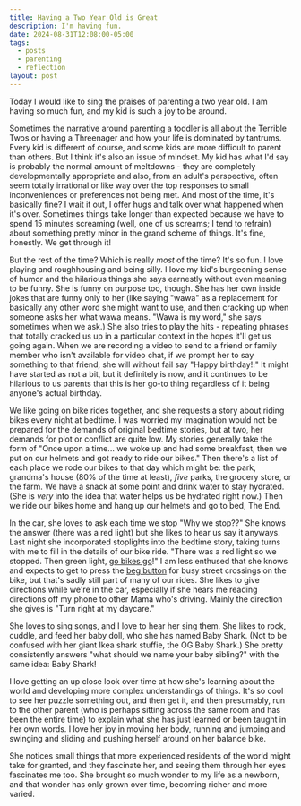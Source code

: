 ```yaml
---
title: Having a Two Year Old is Great
description: I'm having fun.
date: 2024-08-31T12:08:00-05:00
tags:
  - posts
  - parenting
  - reflection
layout: post
---
```

Today I would like to sing the praises of parenting a two year old. I am having so much fun, and my kid is such a joy to be around.

Sometimes the narrative around parenting a toddler is all about the Terrible Twos or having a Threenager and how your life is dominated by tantrums. Every kid is different of course, and some kids are more difficult to parent than others. But I think it's also an issue of mindset. My kid has what I'd say is probably the normal amount of meltdowns - they are completely developmentally appropriate and also, from an adult's perspective, often seem totally irrational or like way over the top responses to small inconveniences or preferences not being met. And most of the time, it's basically fine? I wait it out, I offer hugs and talk over what happened when it's over. Sometimes things take longer than expected because we have to spend 15 minutes screaming (well, one of us screams; I tend to refrain) about something pretty minor in the grand scheme of things. It's fine, honestly. We get through it! 

But the rest of the time? Which is really _most_ of the time? It's so fun. I love playing and roughhousing and being silly. I love my kid's burgeoning sense of humor and the hilarious things she says earnestly without even meaning to be funny. She is funny on purpose too, though. She has her own inside jokes that are funny only to her (like saying "wawa" as a replacement for basically any other word she might want to use, and then cracking up when someone asks her what wawa means. "Wawa is my word," she says sometimes when we ask.) She also tries to play the hits - repeating phrases that totally cracked us up in a particular context in the hopes it'll get us going again. When we are recording a video to send to a friend or family member who isn't available for video chat, if we prompt her to say something to that friend, she will without fail say "Happy birthday!!" It might have started as not a bit, but it definitely is now, and it continues to be hilarious to us parents that this is her go-to thing regardless of it being anyone's actual birthday.

We like going on bike rides together, and she requests a story about riding bikes every night at bedtime. I was worried my imagination would not be prepared for the demands of original bedtime stories, but at two, her demands for plot or conflict are quite low. My stories generally take the form of "Once upon a time... we woke up and had some breakfast, then we put on our helmets and got ready to ride our bikes." Then there's a list of each place we rode our bikes to that day which might be: the park, grandma's house (80% of the time at least), _five_ parks, the grocery store, or the farm. We have a snack at some point and drink water to stay hydrated. (She is _very_ into the idea that water helps us be hydrated right now.) Then we ride our bikes home and hang up our helmets and go to bed, The End. 

In the car, she loves to ask each time we stop "Why we stop??" She knows the answer (there was a red light) but she likes to hear us say it anyways. Last night she incorporated stoplights into the bedtime story, taking turns with me to fill in the details of our bike ride. "There was a red light so we stopped. Then green light, [go bikes go](https://www.addieboswell.com/go-bikes-go.html)!" I am less enthused that she knows and expects to get to press the [beg button](https://www.strongtowns.org/journal/2016/3/7/about-those-pesky-pedestrian-crossing-buttons) for busy street crossings on the bike, but that's sadly still part of many of our rides. She likes to give directions while we're in the car, especially if she hears me reading directions off my phone to other Mama who's driving. Mainly the direction she gives is "Turn right at my daycare." 

She loves to sing songs, and I love to hear her sing them. She likes to rock, cuddle, and feed her baby doll, who she has named Baby Shark. (Not to be confused with her giant Ikea shark stuffie, the OG Baby Shark.) She pretty consistently answers "what should we name your baby sibling?" with the same idea: Baby Shark!

I love getting an up close look over time at how she's learning about the world and developing more complex understandings of things. It's so cool to see her puzzle something out, and then get it, and then presumably, run to the other parent (who is perhaps sitting across the same room and has been the entire time) to explain what she has just learned or been taught in her own words. I love her joy in moving her body, running and jumping and swinging and sliding and pushing herself around on her balance bike. 

She notices small things that more experienced residents of the world might take for granted, and they fascinate her, and seeing them through her eyes fascinates me too. She brought so much wonder to my life as a newborn, and that wonder has only grown over time, becoming richer and more varied. 